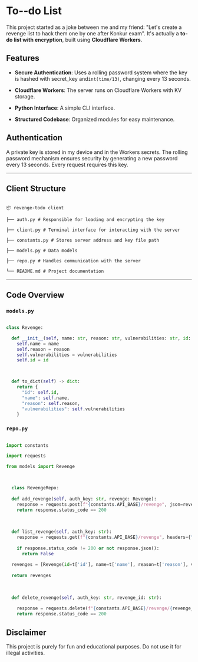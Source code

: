 



# To--do List


This project started as a joke between me and my friend: "Let's create a revenge list to hack them one by one after Konkur exam".
It's actually a **to-do list with encryption**, built using **Cloudflare Workers**.

  

## Features

- **Secure Authentication**: Uses a rolling password system where the key is hashed with secret_key and`int(time/13)`, changing every 13 seconds.

- **Cloudflare Workers**: The server runs on Cloudflare Workers with KV storage.

- **Python Interface**: A simple CLI interface.

- **Structured Codebase**: Organized modules for easy maintenance.

  

## Authentication

A private key is stored in my device and in the Workers secrets. The rolling password mechanism ensures security by generating a new password every 13 seconds. Every request requires this key.

  

---

  

## Client Structure

```plaintext

📦 revenge-todo client

├── auth.py # Responsible for loading and encrypting the key

├── client.py # Terminal interface for interacting with the server

├── constants.py # Stores server address and key file path

├── models.py # Data models

├── repo.py # Handles communication with the server

└── README.md # Project documentation

```

  

---

  

## Code Overview

  

### `models.py`

```python

class Revenge:

  def __init__(self, name: str, reason: str, vulnerabilities: str, id: str = None):
    self.name = name
    self.reason = reason
    self.vulnerabilities = vulnerabilities
    self.id = id

  

  def to_dict(self) -> dict:
    return {
      "id": self.id,
      "name": self.name,
      "reason": self.reason,
      "vulnerabilities": self.vulnerabilities
    }

```

  

### `repo.py`

```python

import constants

import requests

from models import Revenge

  

  class RevengeRepo:
  
  def add_revenge(self, auth_key: str, revenge: Revenge):
    response = requests.post(f"{constants.API_BASE}/revenge", json=revenge.to_dict(), headers={"Authorization": auth_key})
    return response.status_code == 200
  
    
  
  def list_revenge(self, auth_key: str):
    response = requests.get(f"{constants.API_BASE}/revenge", headers={"Authorization": auth_key})
  
    if response.status_code != 200 or not response.json():
      return False
  
  revenges = [Revenge(id=t['id'], name=t['name'], reason=t['reason'], vulnerabilities=t['vulnerabilities']) for t in response.json()]
  
  return revenges
  
    
  
  def delete_revenge(self, auth_key: str, revenge_id: str):
  
    response = requests.delete(f"{constants.API_BASE}/revenge/{revenge_id}", headers={"Authorization": auth_key})
    return response.status_code == 200

```

  

## Disclaimer

This project is purely for fun and educational purposes. Do not use it for illegal activities.

